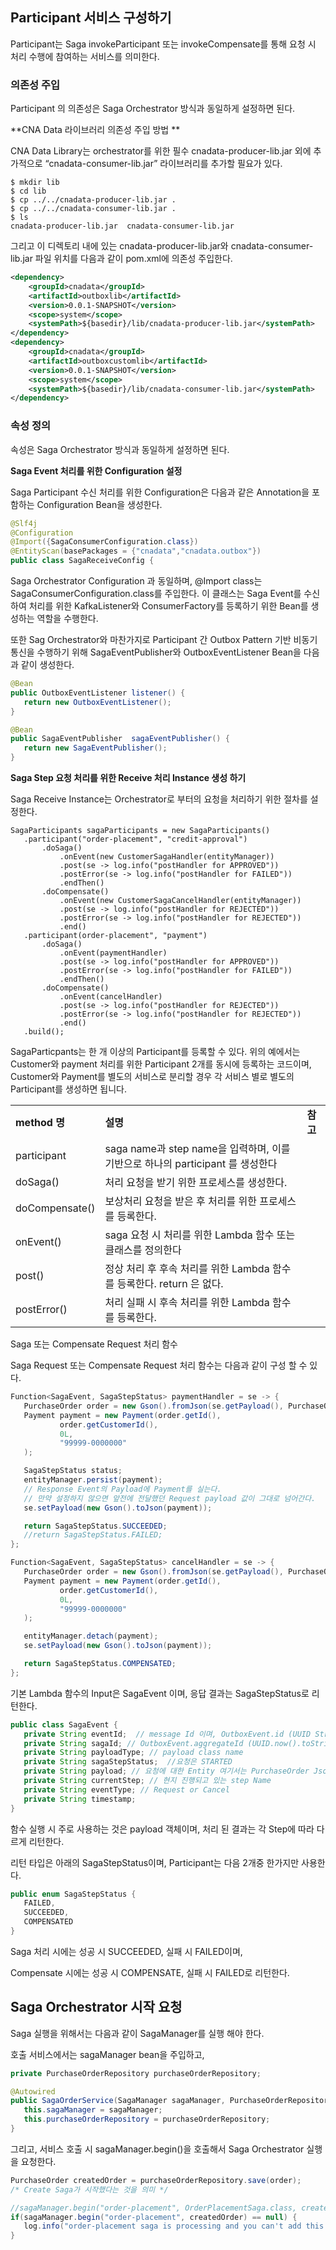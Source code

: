 
## **Participant 서비스 구성하기**



Participant는 Saga invokeParticipant 또는 invokeCompensate를 통해 요청 시 처리 수행에 참여하는 서비스를 의미한다.

### **의존성 주입**

Participant 의 의존성은 Saga Orchestrator 방식과 동일하게 설정하면 된다.

**CNA Data 라이브러리 의존성 주입 방법 **

CNA Data Library는 orchestrator를 위한 필수 cnadata-producer-lib.jar 외에 추가적으로 “cnadata-consumer-lib.jar” 라이브러리를 추가할 필요가 있다.


```exasol
$ mkdir lib
$ cd lib
$ cp ../../cnadata-producer-lib.jar .
$ cp ../../cnadata-consumer-lib.jar .
$ ls
cnadata-producer-lib.jar  cnadata-consumer-lib.jar
```


그리고 이 디렉토리 내에 있는 cnadata-producer-lib.jar와 cnadata-consumer-lib.jar 파일 위치를 다음과 같이 pom.xml에 의존성 주입한다.


```xml
<dependency>
    <groupId>cnadata</groupId>
    <artifactId>outboxlib</artifactId>
    <version>0.0.1-SNAPSHOT</version>
    <scope>system</scope>
    <systemPath>${basedir}/lib/cnadata-producer-lib.jar</systemPath>
</dependency>
<dependency>
    <groupId>cnadata</groupId>
    <artifactId>outboxcustomlib</artifactId>
    <version>0.0.1-SNAPSHOT</version>
    <scope>system</scope>
    <systemPath>${basedir}/lib/cnadata-consumer-lib.jar</systemPath>
</dependency>
```


### **속성 정의**

속성은 Saga Orchestrator 방식과 동일하게 설정하면 된다.

**Saga Event 처리를 위한 Configuration 설정**

Saga Participant 수신 처리를 위한 Configuration은 다음과 같은 Annotation을 포함하는 Configuration Bean을 생성한다.


```java
@Slf4j
@Configuration
@Import({SagaConsumerConfiguration.class})
@EntityScan(basePackages = {"cnadata","cnadata.outbox"})
public class SagaReceiveConfig {
```




Saga Orchestrator Configuration 과 동일하며, @Import class는 SagaConsumerConfiguration.class를 주입한다. 이 클래스는 Saga Event를 수신하여 처리를 위한 KafkaListener와 ConsumerFactory를 등록하기 위한 Bean를 생성하는 역할을 수행한다.

또한 Sag Orchestrator와 마찬가지로  Participant 간 Outbox Pattern 기반 비동기 통신을 수행하기 위해 SagaEventPublisher와 OutboxEventListener Bean을 다음과 같이 생성한다.


```java
@Bean
public OutboxEventListener listener() {
   return new OutboxEventListener();
}

@Bean
public SagaEventPublisher  sagaEventPublisher() {
   return new SagaEventPublisher();
}
```


**Saga Step 요청 처리를 위한 Receive 처리 Instance 생성 하기**

Saga Receive Instance는 Orchestrator로 부터의 요청을 처리하기 위한 절차를 설정한다.


```
SagaParticipants sagaParticipants = new SagaParticipants()
   .participant("order-placement", "credit-approval")
       .doSaga()
           .onEvent(new CustomerSagaHandler(entityManager))
           .post(se -> log.info("postHandler for APPROVED"))
           .postError(se -> log.info("postHandler for FAILED"))
           .endThen()
       .doCompensate()
           .onEvent(new CustomerSagaCancelHandler(entityManager))
           .post(se -> log.info("postHandler for REJECTED"))
           .postError(se -> log.info("postHandler for REJECTED"))
           .end()
   .participant(order-placement", "payment")
       .doSaga()
           .onEvent(paymentHandler)
           .post(se -> log.info("postHandler for APPROVED"))
           .postError(se -> log.info("postHandler for FAILED"))
           .endThen()
       .doCompensate()
           .onEvent(cancelHandler)
           .post(se -> log.info("postHandler for REJECTED"))
           .postError(se -> log.info("postHandler for REJECTED"))
           .end()
   .build();
```


SagaParticpants는 한 개 이상의 Participant를 등록할 수 있다. 위의 예에서는 Customer와 payment 처리를 위한 Participant 2개를 동시에 등록하는 코드이며, Customer와 Payment를 별도의 서비스로 분리할 경우 각 서비스 별로 별도의 Participant를 생성하면 됩니다.


<table>
  <tr>
   <td><strong>method 명</strong>
   </td>
   <td><strong>설명</strong>
   </td>
   <td><strong>참고</strong>
   </td>
  </tr>
  <tr>
   <td>participant
   </td>
   <td>saga name과 step name을 입력하며, 이를 기반으로 하나의 participant 를 생성한다
   </td>
   <td>
   </td>
  </tr>
  <tr>
   <td>doSaga()
   </td>
   <td>처리 요청을 받기 위한 프로세스를 생성한다.
   </td>
   <td>
   </td>
  </tr>
  <tr>
   <td>doCompensate()
   </td>
   <td>보상처리 요청을 받은 후 처리를 위한 프로세스를 등록한다. 
   </td>
   <td>
   </td>
  </tr>
  <tr>
   <td>onEvent()
   </td>
   <td>saga 요청 시 처리를 위한 Lambda 함수 또는 클래스를 정의한다
   </td>
   <td>
   </td>
  </tr>
  <tr>
   <td>post()
   </td>
   <td>정상 처리 후 후속 처리를 위한 Lambda 함수를 등록한다. return 은 없다.
   </td>
   <td>
   </td>
  </tr>
  <tr>
   <td>postError()
   </td>
   <td>처리 실패 시 후속 처리를 위한 Lambda 함수를 등록한다. 
   </td>
   <td>
   </td>
  </tr>
</table>


Saga 또는 Compensate Request 처리 함수

Saga Request 또는 Compensate Request 처리 함수는 다음과 같이 구성 할 수 있다.


```java
Function<SagaEvent, SagaStepStatus> paymentHandler = se -> {
   PurchaseOrder order = new Gson().fromJson(se.getPayload(), PurchaseOrder.class);
   Payment payment = new Payment(order.getId(),
           order.getCustomerId(),
           0L,
           "99999-0000000"
   );

   SagaStepStatus status;
   entityManager.persist(payment);
   // Response Event의 Payload에 Payment를 실는다.
   // 만약 설정하지 않으면 앞전에 전달했던 Request payload 값이 그대로 넘어간다.
   se.setPayload(new Gson().toJson(payment));

   return SagaStepStatus.SUCCEEDED;
   //return SagaStepStatus.FAILED;
};

Function<SagaEvent, SagaStepStatus> cancelHandler = se -> {
   PurchaseOrder order = new Gson().fromJson(se.getPayload(), PurchaseOrder.class);
   Payment payment = new Payment(order.getId(),
           order.getCustomerId(),
           0L,
           "99999-0000000"
   );

   entityManager.detach(payment);
   se.setPayload(new Gson().toJson(payment));

   return SagaStepStatus.COMPENSATED;
};
```


기본 Lambda 함수의 Input은 SagaEvent 이며, 응답 결과는 SagaStepStatus로 리턴한다.


```java
public class SagaEvent {
   private String eventId;  // message Id 이며, OutboxEvent.id (UUID String value)
   private String sagaId; // OutboxEvent.aggregateId (UUID.now().toString())
   private String payloadType; // payload class name
   private String sagaStepStatus;  //요청은 STARTED
   private String payload; // 요청에 대한 Entity 여기서는 PurchaseOrder Json객체
   private String currentStep; // 현지 진행되고 있는 step Name
   private String eventType; // Request or Cancel
   private String timestamp; 
}
```


함수 실행 시 주로 사용하는 것은 payload 객체이며, 처리 된 결과는 각 Step에 따라 다르게 리턴한다.

리턴 타입은 아래의 SagaStepStatus이며, Participant는 다음 2개중 한가지만 사용한다.


```java
public enum SagaStepStatus {
   FAILED,
   SUCCEEDED,
   COMPENSATED
}
```


Saga 처리 시에는 성공 시 SUCCEEDED, 실패 시 FAILED이며,

Compensate 시에는 성공 시 COMPENSATE, 실패 시 FAILED로 리턴한다.


## **Saga Orchestrator 시작 요청**



Saga 실행을 위해서는 다음과 같이 SagaManager를 실행 해야 한다.

호출 서비스에서는 sagaManager bean을 주입하고,


```java
private PurchaseOrderRepository purchaseOrderRepository;

@Autowired
public SagaOrderService(SagaManager sagaManager, PurchaseOrderRepository purchaseOrderRepository)  {
   this.sagaManager = sagaManager;
   this.purchaseOrderRepository = purchaseOrderRepository;
}
```


그리고, 서비스 호출 시 sagaManager.begin()을 호출해서 Saga Orchestrator 실행을 요청한다.


```java
PurchaseOrder createdOrder = purchaseOrderRepository.save(order);
/* Create Saga가 시작했다는 것을 의미 */

//sagaManager.begin("order-placement", OrderPlacementSaga.class, createdOrder);
if(sagaManager.begin("order-placement", createdOrder) == null) {
   log.info("order-placement saga is processing and you can't add this saga");
}
```





